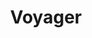 ---
layout: project
priority: 50
title: Voyager
description: A ship builder-sim game idea/prototype with full control of your ship to shoot, ram, outfit and manage your spaceship of your dreams the way you want.
status: Unfinished

thumbnail: splash1.jpg
---